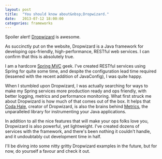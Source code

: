 ```yaml
---
layout: post
title:  "You should know about&nbsp;Dropwizard."
date:   2013-07-12 18:00:00
categories: frameworks
---
```


Spoiler alert! [Dropwizard](http://dropwizard.codahale.com) is awesome.

As succinctly put on the website, Dropwizard is a Java framework for 
developing ops-friendly, high-performance, RESTful web services. I can 
confirm that this is absolutely true.

I am a hardcore [Spring MVC](http://www.springsource.org/spring-framework)
geek. I've created RESTful services using Spring for quite some time, and 
despite the configuration lead time required (lessened with the recent 
addition of JavaConfig), I was quite happy.

When I stumbled upon Dropwizard, I was actually searching for ways to make
my Spring services more production ready and ops friendly, with better
logging, metrics and performance monitoring. What first struck me about
Dropwizard is how much of that comes out of the box. It helps that 
[Coda Hale](http://www.twitter.com/coda), creator of Dropwizard, is also
the brains behind [Metrics](http://metrics.codahale.com), the unparalleled
library for instrumenting your Java applications.

In addition to all the nice features that will make your ops folks love you,
Dropwizard is also powerful, yet lightweight. I've created dozens of services
with the framework, and there's been nothing it couldn't handle, and it
undoubtably cut development time in half.

I'll be diving into some nitty gritty Dropwizard examples in the future, 
but for now, do yourself a favour and check it out.
